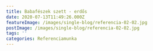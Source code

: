 ```yaml
---
title: Babafészek szett - erdős
date: 2020-07-13T11:49:26.000Z
featureImage: /images/single-blog/referencia-02-02.jpg
postImage: /images/single-blog/referencia-02-02.jpg
tags: ''
categories: Referenciamunka
---
```


